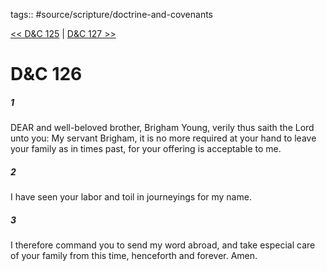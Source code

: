 tags:: #source/scripture/doctrine-and-covenants

[<< D&C 125](source/scripture/doctrine-and-covenants/D&C_125.md) | [D&C 127 >>](source/scripture/doctrine-and-covenants/D&C_127.md)

# D&C 126

##### 1

DEAR and well-beloved brother, Brigham Young, verily thus saith the Lord unto you: My servant Brigham, it is no more required at your hand to leave your family as in times past, for your offering is acceptable to me.

##### 2

I have seen your labor and toil in journeyings for my name.

##### 3

I therefore command you to send my word abroad, and take especial care of your family from this time, henceforth and forever. Amen.

